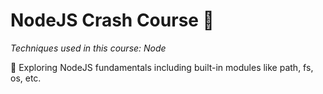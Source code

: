 # NodeJS Crash Course 🎯

*Techniques used in this course: Node*

📌 Exploring NodeJS fundamentals including built-in modules like path, fs, os, etc.
